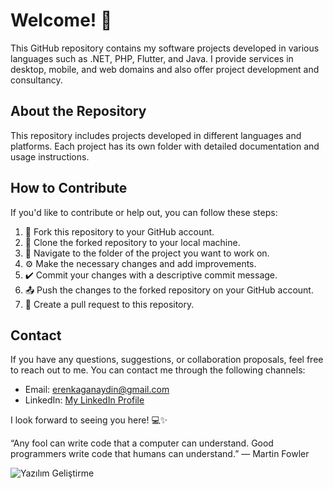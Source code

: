 # Welcome! 👋

This GitHub repository contains my software projects developed in various languages such as .NET, PHP, Flutter, and Java. I provide services in desktop, mobile, and web domains and also offer project development and consultancy.

## About the Repository

This repository includes projects developed in different languages and platforms. Each project has its own folder with detailed documentation and usage instructions.

## How to Contribute

If you'd like to contribute or help out, you can follow these steps:

1. 🍴 Fork this repository to your GitHub account.
2. 👯 Clone the forked repository to your local machine.
3. 📝 Navigate to the folder of the project you want to work on.
4. ⚙️ Make the necessary changes and add improvements.
5. ✔️ Commit your changes with a descriptive commit message.
6. 📤 Push the changes to the forked repository on your GitHub account.
7. 🔀 Create a pull request to this repository.

## Contact

If you have any questions, suggestions, or collaboration proposals, feel free to reach out to me. You can contact me through the following channels:

- Email: erenkaganaydin@gmail.com
- LinkedIn: [My LinkedIn Profile](https://www.linkedin.com/in/eren-ka%C4%9Fan-ayd%C4%B1n-837748258/)

I look forward to seeing you here! 💻✨


“Any fool can write code that a computer can understand. Good programmers write code that humans can understand.” — Martin Fowler

![Yazılım Geliştirme](https://media.giphy.com/media/l0HlCuEENf6yq7VU4/giphy.gif)
